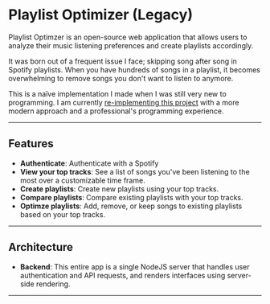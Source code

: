 # Playlist Optimizer (Legacy)

Playlist Optimzer is an open-source web application that allows users to analyze their music listening preferences and create playlists accordingly. 

It was born out of a frequent issue I face; skipping song after song in Spotify playlists. When you have hundreds of songs in a playlist, it becomes overwhelming to remove songs you don't want to listen to anymore.

This is a naïve implementation I made when I was still very new to programming. I am currently [re-implementing this project](https://github.com/jmuzina/playlist_optimizer_frontend) with a more modern approach and a professional's programming experience.

------------------
## Features

* **Authenticate**: Authenticate with a Spotify
* **View your top tracks**: See a list of songs you've been listening to the most over a customizable time frame.
* **Create playlists**: Create new playlists using your top tracks.
* **Compare playlists**: Compare existing playlists with your top tracks.
* **Optimze playlists**: Add, remove, or keep songs to existing playlists based on your top tracks.
------------------
## Architecture
* **Backend**: This entire app is a single NodeJS server that handles user authentication and API requests, and renders interfaces using server-side rendering.
------------------
